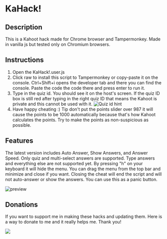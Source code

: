 # KaHack!

## Description
This is a Kahoot hack made for Chrome browser and Tampermonkey. Made in vanilla js but tested only on Chromium browsers.

## Instructions
 1. Open the KaHack!.user.js
 2. Click raw to install this script to Tampermonkey or copy-paste it on the console. Ctrl+Shift+i opens the developer tab and there you can find the console. Paste the code the code there and press enter to run it.
 3. Type in the quiz id. You should see it on the host's screen. If the quiz ID box is still red after typing in the right quiz ID that means the Kahoot is private and this cannot be used with it.
![Quiz id hint](https://raw.githubusercontent.com/jokeri2222/Kahoot-Hack/master/quiz-id-hint.png)
 4. Have happy cheating :) Tip don't put the points slider over 987 it will cause the points to be 1000 automatically because that's how Kahoot calculates the points. Try to make the points as non-suspicious as possible.

## Features
The latest version includes Auto Answer, Show Answers, and Answer Speed. Only quiz and multi-select answers are supported. Type answers and everything else are not supported yet. By pressing "h" on your keyboard it will hide the menu. You can drag the menu from the top bar and minimize and close if you want. Closing the cheat will end the script and will not auto-answer or show the answers. You can use this as a panic button.

![preview](https://raw.githubusercontent.com/jokeri2222/Kahoot-Hack/master/screenshot.png)

## Donations
If you want to support me in making these hacks and updating them. Here is a way to donate to me and it really helps me. Thank you!

[![](https://raw.githubusercontent.com/jokeri2222/Kahoot-Hack/master/paypal-donate-button.png)](https://www.paypal.com/donate/?hosted_button_id=DUXNZVDCDAQ8S)
